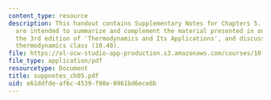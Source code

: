 ```yaml
---
content_type: resource
description: This handout contains Supplementary Notes for Chapters 5. These notes
  are intended to summarize and complement the material presented in our textbook,
  the 3rd edition of 'Thermodynamics and Its Applications', and discussed in our graduate
  thermodynamics class (10.40).
file: https://ol-ocw-studio-app-production.s3.amazonaws.com/courses/10-40-chemical-engineering-thermodynamics-fall-2003/e61ddfdeaf6c4539f98e0961bd6ece6b_suppnotes_ch05.pdf
file_type: application/pdf
resourcetype: Document
title: suppnotes_ch05.pdf
uid: e61ddfde-af6c-4539-f98e-0961bd6ece6b
---
```

